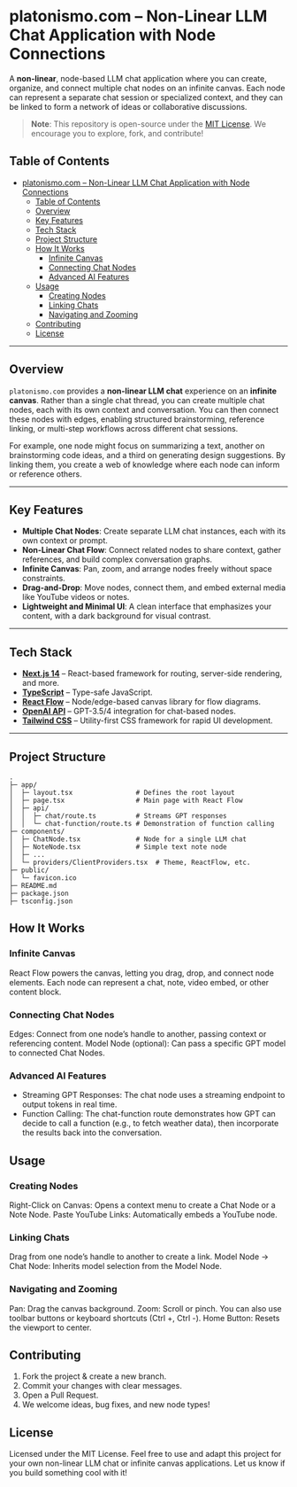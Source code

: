 # platonismo.com – Non-Linear LLM Chat Application with Node Connections

A **non-linear**, node-based LLM chat application where you can create, organize, and connect multiple chat nodes on an infinite canvas. Each node can represent a separate chat session or specialized context, and they can be linked to form a network of ideas or collaborative discussions.

> **Note**: This repository is open-source under the [MIT License](#license). We encourage you to explore, fork, and contribute!

## Table of Contents

- [platonismo.com – Non-Linear LLM Chat Application with Node Connections](#platonismocom--non-linear-llm-chat-application-with-node-connections)
  - [Table of Contents](#table-of-contents)
  - [Overview](#overview)
  - [Key Features](#key-features)
  - [Tech Stack](#tech-stack)
  - [Project Structure](#project-structure)
  - [How It Works](#how-it-works)
    - [Infinite Canvas](#infinite-canvas)
    - [Connecting Chat Nodes](#connecting-chat-nodes)
    - [Advanced AI Features](#advanced-ai-features)
  - [Usage](#usage)
    - [Creating Nodes](#creating-nodes)
    - [Linking Chats](#linking-chats)
    - [Navigating and Zooming](#navigating-and-zooming)
  - [Contributing](#contributing)
  - [License](#license)

---

## Overview

`platonismo.com` provides a **non-linear LLM chat** experience on an **infinite canvas**. Rather than a single chat thread, you can create multiple chat nodes, each with its own context and conversation. You can then connect these nodes with edges, enabling structured brainstorming, reference linking, or multi-step workflows across different chat sessions.

For example, one node might focus on summarizing a text, another on brainstorming code ideas, and a third on generating design suggestions. By linking them, you create a web of knowledge where each node can inform or reference others.

---

## Key Features

- **Multiple Chat Nodes**: Create separate LLM chat instances, each with its own context or prompt.
- **Non-Linear Chat Flow**: Connect related nodes to share context, gather references, and build complex conversation graphs.
- **Infinite Canvas**: Pan, zoom, and arrange nodes freely without space constraints.
- **Drag-and-Drop**: Move nodes, connect them, and embed external media like YouTube videos or notes.
- **Lightweight and Minimal UI**: A clean interface that emphasizes your content, with a dark background for visual contrast.

---

## Tech Stack

- **[Next.js 14](https://nextjs.org/)** – React-based framework for routing, server-side rendering, and more.
- **[TypeScript](https://www.typescriptlang.org/)** – Type-safe JavaScript.
- **[React Flow](https://reactflow.dev/)** – Node/edge-based canvas library for flow diagrams.
- **[OpenAI API](https://platform.openai.com/docs/introduction)** – GPT-3.5/4 integration for chat-based nodes.
- **[Tailwind CSS](https://tailwindcss.com/)** – Utility-first CSS framework for rapid UI development.

---

## Project Structure

```plaintext
.
├─ app/
│  ├─ layout.tsx                # Defines the root layout
│  ├─ page.tsx                  # Main page with React Flow
│  ├─ api/
│  │  ├─ chat/route.ts          # Streams GPT responses
│  │  └─ chat-function/route.ts # Demonstration of function calling
├─ components/
│  ├─ ChatNode.tsx              # Node for a single LLM chat
│  ├─ NoteNode.tsx              # Simple text note node
│  ├─ ...
│  └─ providers/ClientProviders.tsx  # Theme, ReactFlow, etc.
├─ public/
│  └─ favicon.ico
├─ README.md
├─ package.json
├─ tsconfig.json
```

## How It Works

### Infinite Canvas

React Flow powers the canvas, letting you drag, drop, and connect node elements. Each node can represent a chat, note, video embed, or other content block.

### Connecting Chat Nodes

Edges: Connect from one node’s handle to another, passing context or referencing content.
Model Node (optional): Can pass a specific GPT model to connected Chat Nodes.

### Advanced AI Features

- Streaming GPT Responses: The chat node uses a streaming endpoint to output tokens in real time.
- Function Calling: The chat-function route demonstrates how GPT can decide to call a function (e.g., to fetch weather data), then incorporate the results back into the conversation.

## Usage

### Creating Nodes

Right-Click on Canvas: Opens a context menu to create a Chat Node or a Note Node.
Paste YouTube Links: Automatically embeds a YouTube node.

### Linking Chats

Drag from one node’s handle to another to create a link.
Model Node → Chat Node: Inherits model selection from the Model Node.

### Navigating and Zooming

Pan: Drag the canvas background.
Zoom: Scroll or pinch. You can also use toolbar buttons or keyboard shortcuts (Ctrl +, Ctrl -).
Home Button: Resets the viewport to center.

## Contributing

1. Fork the project & create a new branch.
2. Commit your changes with clear messages.
3. Open a Pull Request.
4. We welcome ideas, bug fixes, and new node types!

## License

Licensed under the MIT License. Feel free to use and adapt this project for your own non-linear LLM chat or infinite canvas applications. Let us know if you build something cool with it!
